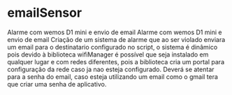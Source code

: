 # emailSensor
 Alarme com wemos D1 mini e envio de email
 Alarme com wemos D1 mini e envio de email
Criação de um sistema de alarme que ao ser violado enviara um email para o destinatario configurado no script, o sistema é dinâmico pois devido à biblioteca wifiManager é possível que seja instalado em qualquer lugar e com redes diferentes, pois a biblioteca cria um portal para configuração da rede caso ja nao esteja configurado.
Deverá se atentar para a senha do email, caso esteja utilizando um email como o gmail tera que criar uma senha de aplicativo.
